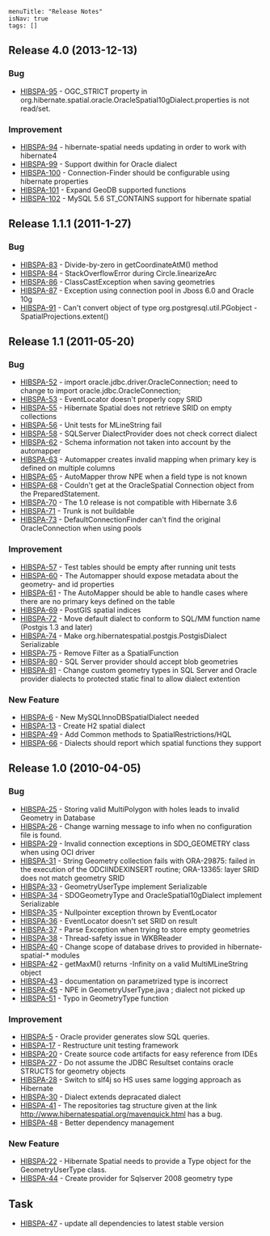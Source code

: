 ```
menuTitle: "Release Notes"
isNav: true
tags: []
```
## Release 4.0 (2013-12-13)

### Bug

* [HIBSPA-95](http://www.hibernatespatial.org/jira/browse/HIBSPA-95) - OGC_STRICT property in org.hibernate.spatial.oracle.OracleSpatial10gDialect.properties is not read/set.

### Improvement

* [HIBSPA-94](http://www.hibernatespatial.org/jira/browse/HIBSPA-94) - hibernate-spatial needs updating in order to work with hibernate4
* [HIBSPA-99](http://www.hibernatespatial.org/jira/browse/HIBSPA-99) - Support dwithin for Oracle dialect
* [HIBSPA-100](http://www.hibernatespatial.org/jira/browse/HIBSPA-100) - Connection-Finder should be configurable using hibernate properties
* [HIBSPA-101](http://www.hibernatespatial.org/jira/browse/HIBSPA-101) - Expand GeoDB supported functions
* [HIBSPA-102](http://www.hibernatespatial.org/jira/browse/HIBSPA-102) - MySQL 5.6 ST_CONTAINS support for hibernate spatial


## Release 1.1.1 (2011-1-27)

### Bug

* [HIBSPA-83](http://www.hibernatespatial.org/jira/browse/HIBSPA-83) - Divide-by-zero in getCoordinateAtM() method
* [HIBSPA-84](http://www.hibernatespatial.org/jira/browse/HIBSPA-84) - StackOverflowError during Circle.linearizeArc
* [HIBSPA-86](http://www.hibernatespatial.org/jira/browse/HIBSPA-86) - ClassCastException when saving geometries
* [HIBSPA-87](http://www.hibernatespatial.org/jira/browse/HIBSPA-87) - Exception using connection pool in Jboss 6.0 and Oracle 10g
* [HIBSPA-91](http://www.hibernatespatial.org/jira/browse/HIBSPA-91) - Can't convert object of type org.postgresql.util.PGobject - SpatialProjections.extent()

## Release 1.1 (2011-05-20)

### Bug

* [HIBSPA-52](http://www.hibernatespatial.org/jira/browse/HIBSPA-52) - import oracle.jdbc.driver.OracleConnection; need to change to import oracle.jdbc.OracleConnection;
* [HIBSPA-53](http://www.hibernatespatial.org/jira/browse/HIBSPA-53) - EventLocator doesn't properly copy SRID
* [HIBSPA-55](http://www.hibernatespatial.org/jira/browse/HIBSPA-55) - Hibernate Spatial does not retrieve SRID on empty collections
* [HIBSPA-56](http://www.hibernatespatial.org/jira/browse/HIBSPA-56) - Unit tests for MLineString fail
* [HIBSPA-58](http://www.hibernatespatial.org/jira/browse/HIBSPA-58) - SQLServer DialectProvider does not check correct dialect
* [HIBSPA-62](http://www.hibernatespatial.org/jira/browse/HIBSPA-62) - Schema information not taken into account by the automapper
* [HIBSPA-63](http://www.hibernatespatial.org/jira/browse/HIBSPA-63) - Automapper creates invalid mapping when primary key is defined on multiple columns
* [HIBSPA-65](http://www.hibernatespatial.org/jira/browse/HIBSPA-65) - AutoMapper throw NPE when a field type is not known
* [HIBSPA-68](http://www.hibernatespatial.org/jira/browse/HIBSPA-68) - Couldn't get at the OracleSpatial Connection object from the PreparedStatement.
* [HIBSPA-70](http://www.hibernatespatial.org/jira/browse/HIBSPA-70) - The 1.0 release is not compatible with Hibernate 3.6
* [HIBSPA-71](http://www.hibernatespatial.org/jira/browse/HIBSPA-71) - Trunk is not buildable
* [HIBSPA-73](http://www.hibernatespatial.org/jira/browse/HIBSPA-73) - DefaultConnectionFinder can't find the original OracleConnection when using pools

### Improvement

* [HIBSPA-57](http://www.hibernatespatial.org/jira/browse/HIBSPA-57) - Test tables should be empty after running unit tests
* [HIBSPA-60](http://www.hibernatespatial.org/jira/browse/HIBSPA-60) - The Automapper should expose metadata about the geometry- and id properties
* [HIBSPA-61](http://www.hibernatespatial.org/jira/browse/HIBSPA-61) - The AutoMapper should be able to handle cases where there are no primary keys defined on the table
* [HIBSPA-69](http://www.hibernatespatial.org/jira/browse/HIBSPA-69) - PostGIS spatial indices
* [HIBSPA-72](http://www.hibernatespatial.org/jira/browse/HIBSPA-72) - Move default dialect to conform to SQL/MM function name (Postgis 1.3 and later)
* [HIBSPA-74](http://www.hibernatespatial.org/jira/browse/HIBSPA-74) - Make org.hibernatespatial.postgis.PostgisDialect Serializable
* [HIBSPA-75](http://www.hibernatespatial.org/jira/browse/HIBSPA-75) - Remove Filter as a SpatialFunction
* [HIBSPA-80](http://www.hibernatespatial.org/jira/browse/HIBSPA-80) - SQL Server provider should accept blob geometries
* [HIBSPA-81](http://www.hibernatespatial.org/jira/browse/HIBSPA-81) - Change custom geometry types in SQL Server and Oracle provider dialects to protected static final to allow dialect extention

### New Feature

* [HIBSPA-6](http://www.hibernatespatial.org/jira/browse/HIBSPA-6) - New MySQLInnoDBSpatialDialect needed
* [HIBSPA-13](http://www.hibernatespatial.org/jira/browse/HIBSPA-13) - Create H2 spatial dialect
* [HIBSPA-49](http://www.hibernatespatial.org/jira/browse/HIBSPA-49) - Add Common methods to SpatialRestrictions/HQL
* [HIBSPA-66](http://www.hibernatespatial.org/jira/browse/HIBSPA-66) - Dialects should report which spatial functions they support

## Release 1.0 (2010-04-05)

### Bug

* [HIBSPA-25](http://www.hibernatespatial.org/jira/browse/HIBSPA-25) - Storing valid MultiPolygon with holes leads to invalid Geometry in Database
* [HIBSPA-26](http://www.hibernatespatial.org/jira/browse/HIBSPA-26) - Change warning message to info when no configuration file is found.
* [HIBSPA-29](http://www.hibernatespatial.org/jira/browse/HIBSPA-29) - Invalid connection exceptions in SDO_GEOMETRY class when using OCI driver
* [HIBSPA-31](http://www.hibernatespatial.org/jira/browse/HIBSPA-31) - String Geometry collection fails with ORA-29875: failed in the execution of the ODCIINDEXINSERT routine; ORA-13365: layer SRID does not match geometry SRID
* [HIBSPA-33](http://www.hibernatespatial.org/jira/browse/HIBSPA-33) - GeometryUserType implement Serializable
* [HIBSPA-34](http://www.hibernatespatial.org/jira/browse/HIBSPA-34) - SDOGeometryType and OracleSpatial10gDialect implement Serializable
* [HIBSPA-35](http://www.hibernatespatial.org/jira/browse/HIBSPA-35) - Nullpointer exception thrown by EventLocator
* [HIBSPA-36](http://www.hibernatespatial.org/jira/browse/HIBSPA-36) - EventLocator doesn't set SRID on result
* [HIBSPA-37](http://www.hibernatespatial.org/jira/browse/HIBSPA-37) - Parse Exception when trying to store empty geometries
* [HIBSPA-38](http://www.hibernatespatial.org/jira/browse/HIBSPA-38) - Thread-safety issue in WKBReader
* [HIBSPA-40](http://www.hibernatespatial.org/jira/browse/HIBSPA-40) - Change scope of database drives to provided in hibernate-spatial-* modules
* [HIBSPA-42](http://www.hibernatespatial.org/jira/browse/HIBSPA-42) - getMaxM() returns -Infinity on a valid MultiMLineString object
* [HIBSPA-43](http://www.hibernatespatial.org/jira/browse/HIBSPA-43) - documentation on parametrized type is incorrect
* [HIBSPA-45](http://www.hibernatespatial.org/jira/browse/HIBSPA-45) - NPE in GeometryUserType.java ; dialect not picked up
* [HIBSPA-51](http://www.hibernatespatial.org/jira/browse/HIBSPA-51) - Typo in GeometryType function

### Improvement

* [HIBSPA-5](http://www.hibernatespatial.org/jira/browse/HIBSPA-5) - Oracle provider generates slow SQL queries.
* [HIBSPA-17](http://www.hibernatespatial.org/jira/browse/HIBSPA-17) - Restructure unit testing framework
* [HIBSPA-20](http://www.hibernatespatial.org/jira/browse/HIBSPA-20) - Create source code artifacts for easy reference from IDEs
* [HIBSPA-27](http://www.hibernatespatial.org/jira/browse/HIBSPA-27) - Do not assume the JDBC Resultset contains oracle STRUCTS for geometry objects
* [HIBSPA-28](http://www.hibernatespatial.org/jira/browse/HIBSPA-28) - Switch to slf4j so HS uses same logging approach as Hibernate
* [HIBSPA-30](http://www.hibernatespatial.org/jira/browse/HIBSPA-30) - Dialect extends depracated dialect
* [HIBSPA-41](http://www.hibernatespatial.org/jira/browse/HIBSPA-41) - The repositories tag structure given at the link http://www.hibernatespatial.org/mavenquick.html has a bug.
* [HIBSPA-48](http://www.hibernatespatial.org/jira/browse/HIBSPA-48) - Better dependency management

### New Feature

* [HIBSPA-22](http://www.hibernatespatial.org/jira/browse/HIBSPA-22) - Hibernate Spatial needs to provide a Type object for the GeometryUserType class.
* [HIBSPA-44](http://www.hibernatespatial.org/jira/browse/HIBSPA-44) - Create provider for Sqlserver 2008 geometry type

## Task

* [HIBSPA-47](http://www.hibernatespatial.org/jira/browse/HIBSPA-47) - update all dependencies to latest stable version